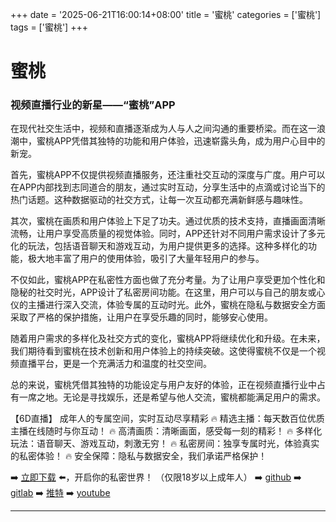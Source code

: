 +++
date = '2025-06-21T16:00:14+08:00'
title = '蜜桃'
categories = ['蜜桃']
tags = ['蜜桃']
+++

# 蜜桃

### 视频直播行业的新星——“蜜桃”APP

在现代社交生活中，视频和直播逐渐成为人与人之间沟通的重要桥梁。而在这一浪潮中，蜜桃APP凭借其独特的功能和用户体验，迅速崭露头角，成为用户心目中的新宠。

首先，蜜桃APP不仅提供视频直播服务，还注重社交互动的深度与广度。用户可以在APP内部找到志同道合的朋友，通过实时互动，分享生活中的点滴或讨论当下的热门话题。这种数据驱动的社交方式，让每一次互动都充满新鲜感与趣味性。

其次，蜜桃在画质和用户体验上下足了功夫。通过优质的技术支持，直播画面清晰流畅，让用户享受高质量的视觉体验。同时，APP还针对不同用户需求设计了多元化的玩法，包括语音聊天和游戏互动，为用户提供更多的选择。这种多样化的功能，极大地丰富了用户的使用体验，吸引了大量年轻用户的参与。

不仅如此，蜜桃APP在私密性方面也做了充分考量。为了让用户享受更加个性化和隐秘的社交时光，APP设计了私密房间功能。在这里，用户可以与自己的朋友或心仪的主播进行深入交流，体验专属的互动时光。此外，蜜桃在隐私与数据安全方面采取了严格的保护措施，让用户在享受乐趣的同时，能够安心使用。

随着用户需求的多样化及社交方式的变化，蜜桃APP将继续优化和升级。在未来，我们期待看到蜜桃在技术创新和用户体验上的持续突破。这使得蜜桃不仅是一个视频直播平台，更是一个充满活力和温度的社交空间。

总的来说，蜜桃凭借其独特的功能设定与用户友好的体验，正在视频直播行业中占有一席之地。无论是寻找娱乐，还是希望与他人交流，蜜桃都能满足用户的需求。

【6D直播】
成年人的专属空间，实时互动尽享精彩
🔥 精选主播：每天数百位优质主播在线随时与你互动！
🔥 高清画质：清晰画面，感受每一刻的精彩！
🔥 多样化玩法：语音聊天、游戏互动，刺激无穷！
🔥 私密房间：独享专属时光，体验真实的私密体验！
🔥 安全保障：隐私与数据安全，我们承诺严格保护！

➡️ [立即下载](https://down123.s3.ap-east-1.amazonaws.com/down/down.html?channelCode=blog) ⬅️，开启你的私密世界！
（仅限18岁以上成年人）
➡️ [github](https://aldult-live.github.io/)
➡️ [gitlab](https://seo-09598d.gitlab.io/)
➡️ [推特](https://x.com/wegame33)
➡️ [youtube](https://www.youtube.com/@6Dlive)

---
